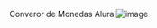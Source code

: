 Converor de Monedas Alura
![image](https://github.com/NatiOesquer/conversorDeMoneda/assets/94532066/d3526fcc-d503-4033-83c9-6cdeda4f2dd5)
